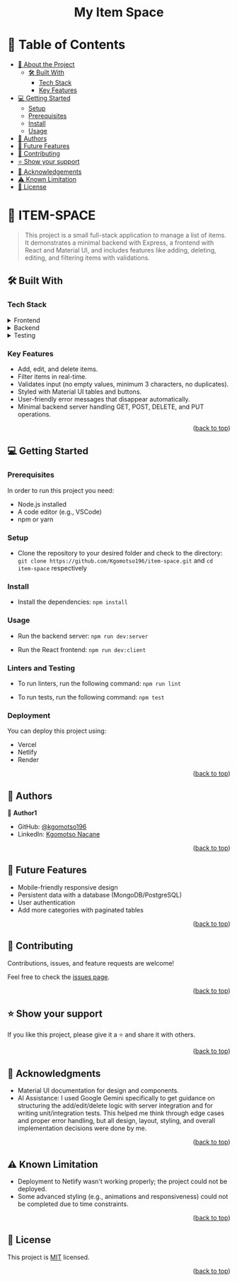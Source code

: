 <a name="readme-top"></a>


<div align="center">

  <h1><b>My Item Space</b></h1>

</div>


# 📗 Table of Contents

- [📖 About the Project](#about-project)
  - [🛠 Built With](#built-with)
    - [Tech Stack](#tech-stack)
    - [Key Features](#key-features)
- [💻 Getting Started](#getting-started)
  - [Setup](#setup)
  - [Prerequisites](#prerequisites)
  - [Install](#install)
  - [Usage](#usage)
- [👥 Authors](#authors)
- [🔭 Future Features](#future-features)
- [🤝 Contributing](#contributing)
- [⭐️ Show your support](#support)
- [🙏 Acknowledgements](#acknowledgements)
- [⚠️ Known Limitation](#limitations)
- [📝 License](#license)


# 📖 ITEM-SPACE <a name="about-project"></a>

> This project is a small full-stack application to manage a list of items. It demonstrates a minimal backend with Express, a frontend with React and Material UI, and includes features like adding, deleting, editing, and filtering items with validations.

## 🛠 Built With <a name="built-with"></a>

### Tech Stack <a name="tech-stack"></a>

<details>
  <summary>Frontend</summary>
  <ul>
    <li><a>React</a></li>
    <li><a>Material UI</a></li>
    <li><a>TypeScript</a></li>
  </ul>
</details>
<details>
  <summary>Backend</summary>
  <ul>
    <li><a>Node.js</a></li>
    <li><a>Express</a></li>
  </ul>
</details>
<details>
  <summary>Testing</summary>
  <ul>
    <li><a>Jest</a></li>
    <li><a>React Testing Library</a></li>
  </ul>
</details>


### Key Features <a name="key-features"></a>

- Add, edit, and delete items.
- Filter items in real-time.
- Validates input (no empty values, minimum 3 characters, no duplicates).
- Styled with Material UI tables and buttons.
- User-friendly error messages that disappear automatically.
- Minimal backend server handling GET, POST, DELETE, and PUT operations.

<p align="right">(<a href="#readme-top">back to top</a>)</p>


## 💻 Getting Started <a name="getting-started"></a>


### Prerequisites

In order to run this project you need:
- Node.js installed
- A code editor (e.g., VSCode)
- npm or yarn


### Setup

- Clone the repository to your desired folder and check to the directory:
`git clone https://github.com/Kgomotso196/item-space.git` and 
`cd item-space` respectively

### Install

- Install the dependencies:
`npm install`

### Usage

- Run the backend server:
`npm run dev:server`

- Run the React frontend:
`npm run dev:client`


### Linters and Testing

- To run linters, run the following command:
`npm run lint`

- To run tests, run the following command:
`npm test`

### Deployment

You can deploy this project using:
- Vercel
- Netlify
- Render

<p align="right">(<a href="#readme-top">back to top</a>)</p>


## 👥 Authors <a name="authors"></a>


👤 **Author1**

- GitHub: [@kgomotso196](https://github.com/Kgomotso196)
- LinkedIn: [Kgomotso Nacane](https://www.linkedin.com/in/kgomotso-nacane)

<p align="right">(<a href="#readme-top">back to top</a>)</p>

## 🔭 Future Features <a name="future-features"></a>

- Mobile-friendly responsive design
- Persistent data with a database (MongoDB/PostgreSQL)
- User authentication
- Add more categories with paginated tables

<p align="right">(<a href="#readme-top">back to top</a>)</p>

## 🤝 Contributing <a name="contributing"></a>

Contributions, issues, and feature requests are welcome!

Feel free to check the [issues page](../../issues/).

<p align="right">(<a href="#readme-top">back to top</a>)</p>

## ⭐️ Show your support <a name="support"></a>

If you like this project, please give it a ⭐ and share it with others.

<p align="right">(<a href="#readme-top">back to top</a>)</p>


## 🙏 Acknowledgments <a name="acknowledgements"></a>

- Material UI documentation for design and components.
- AI Assistance: I used Google Gemini specifically to get guidance on structuring the add/edit/delete logic with server integration and for writing unit/integration tests. This helped me think through edge cases and proper error handling, but all design, layout, styling, and overall implementation decisions were done by me.


<p align="right">(<a href="#readme-top">back to top</a>)</p>

## ⚠️ Known Limitation <a name="limitations"></a>

- Deployment to Netlify wasn't working properly; the project could not be deployed.  
- Some advanced styling (e.g., animations and responsiveness) could not be completed due to time constraints.

<p align="right">(<a href="#readme-top">back to top</a>)</p>

## 📝 License <a name="license"></a>

This project is [MIT](/MIT.md) licensed.


<p align="right">(<a href="#readme-top">back to top</a>)</p>
